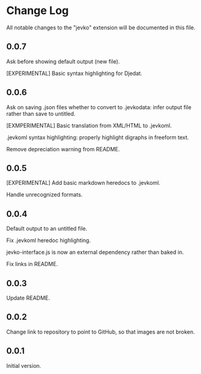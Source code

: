 # Change Log

All notable changes to the "jevko" extension will be documented in this file.

## 0.0.7

Ask before showing default output (new file).

[EXPERIMENTAL] Basic syntax highlighting for Djedat.

## 0.0.6

Ask on saving .json files whether to convert to .jevkodata: infer output file rather than save to untitled.

[EXMPERIMENTAL] Basic translation from XML/HTML to .jevkoml.

.jevkoml syntax highlighting: properly highlight digraphs in freeform text.

Remove depreciation warning from README.

## 0.0.5

[EXPERIMENTAL] Add basic markdown heredocs to .jevkoml.

Handle unrecognized formats.

## 0.0.4

Default output to an untitled file.

Fix .jevkoml heredoc highlighting.

jevko-interface.js is now an external dependency rather than baked in.

Fix links in README.

## 0.0.3

Update README.

## 0.0.2

Change link to repository to point to GitHub, so that images are not broken.

## 0.0.1

Initial version.